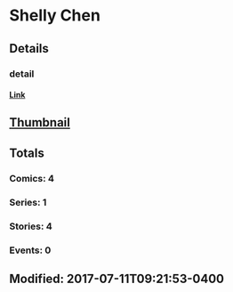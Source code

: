 # Shelly  Chen 
## Details
### detail
#### [Link](http://marvel.com/comics/creators/13172/shelly_chen?utm_campaign=apiRef&utm_source=225578a89fc76f3d20fbffda5d17a88d)
## [Thumbnail](http://i.annihil.us/u/prod/marvel/i/mg/b/40/image_not_available.jpg)
## Totals
### Comics: 4
### Series: 1
### Stories: 4
### Events: 0
## Modified: 2017-07-11T09:21:53-0400